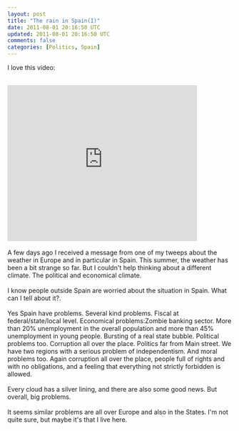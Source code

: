 ```yaml
---
layout: post
title: "The rain in Spain(I)"
date: 2011-08-01 20:16:50 UTC
updated: 2011-08-01 20:16:50 UTC
comments: false
categories: [Politics, Spain]
---
```


I love this video:
<br /><br />
<iframe width="425" height="349" src="http://www.youtube.com/embed/uVmU3iANbgk" frameborder="0" allowfullscreen></iframe>
<br /><br />
A few days ago I received a message from one of my tweeps about the weather in Europe and in particular in Spain. This summer, the weather has been a bit strange so far. But I couldn't help thinking about a different climate. The political and economical climate.
<br /><br />
I know people outside Spain are worried about the situation in Spain. What can I tell about it?.
<br /><br />
Yes Spain have problems. Several kind problems. Fiscal at federal/state/local level. Economical problems:Zombie banking sector. More than 20% unemployment in the overall population and more than 45% unemployment in young people. Bursting of a real state bubble. Political problems too. Corruption all over the place. Politics far from Main street. We have two regions with a serious problem of independentism. And moral problems too. Again corruption all over the place, people full of rights and with no obligations, and a feeling that everything not strictly forbidden is allowed.
<br /><br />
Every cloud has a silver lining, and there are also some good news. But overall, big problems.
<br /><br />
It seems similar problems are all over Europe and also in the States. I'm not quite sure, but maybe it's that I live here.
